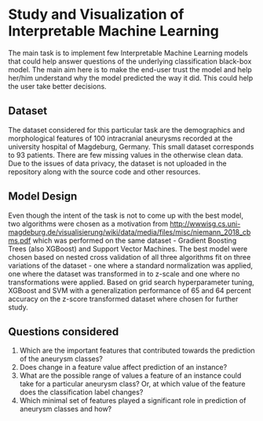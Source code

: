 # Study and Visualization of Interpretable Machine Learning 

The main task is to implement few Interpretable Machine Learning models that could help answer questions of the underlying classification black-box model. The main aim here is to make the end-user trust the model and help her/him understand why the model predicted the way it did. This could help the user take better decisions. 
  
## Dataset

The dataset considered for this particular task are the demographics and morphological features of 100 intracranial aneurysms recorded at the university hospital of Magdeburg, Germany. This small dataset corresponds to 93 patients. There are few missing values in the otherwise clean data. Due to the issues of data privacy, the dataset is not uploaded in the repository along with the source code and other resources. 

## Model Design

Even though the intent of the task is not to come up with the best model, two algorithms were chosen as a motivation from http://wwwisg.cs.uni-magdeburg.de/visualisierung/wiki/data/media/files/misc/niemann_2018_cbms.pdf which was performed on the same dataset - Gradient Boosting Trees (also XGBoost) and Support Vector Machines. The best model were chosen based on nested cross validation of all three algorithms fit on three variations of the dataset - one where a standard normalization was applied, one where the dataset was transformed in to z-scale and one where no transformations were applied. Based on grid search hyperparameter tuning, XGBoost and SVM with a generalization performance of 65 and 64 percent accuracy on the z-score transformed dataset where chosen for further study.

## Questions considered
  1. Which are the important features that contributed towards the prediction of the aneurysm classes?
  2. Does change in a feature value affect prediction of an instance?
  3. What are the possible range of values a feature of an instance could take for a particular aneurysm class? Or, at which value of the feature does the classification label changes?
  4. Which minimal set of features played a significant role in prediction of aneurysm classes and how?
